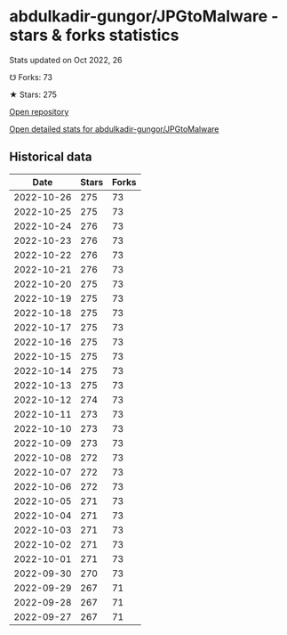 # abdulkadir-gungor/JPGtoMalware - stars & forks statistics

Stats updated on Oct 2022, 26

☋ Forks: 73

★ Stars: 275

[Open repository](https://github.com/abdulkadir-gungor/JPGtoMalware)

[Open detailed stats for abdulkadir-gungor/JPGtoMalware](https://reviewgithub.com/rep/abdulkadir-gungor/JPGtoMalware)

## Historical data
| Date | Stars | Forks |
|------|-------|-------|
| 2022-10-26 | 275 | 73 | 
| 2022-10-25 | 275 | 73 | 
| 2022-10-24 | 276 | 73 | 
| 2022-10-23 | 276 | 73 | 
| 2022-10-22 | 276 | 73 | 
| 2022-10-21 | 276 | 73 | 
| 2022-10-20 | 275 | 73 | 
| 2022-10-19 | 275 | 73 | 
| 2022-10-18 | 275 | 73 | 
| 2022-10-17 | 275 | 73 | 
| 2022-10-16 | 275 | 73 | 
| 2022-10-15 | 275 | 73 | 
| 2022-10-14 | 275 | 73 | 
| 2022-10-13 | 275 | 73 | 
| 2022-10-12 | 274 | 73 | 
| 2022-10-11 | 273 | 73 | 
| 2022-10-10 | 273 | 73 | 
| 2022-10-09 | 273 | 73 | 
| 2022-10-08 | 272 | 73 | 
| 2022-10-07 | 272 | 73 | 
| 2022-10-06 | 272 | 73 | 
| 2022-10-05 | 271 | 73 | 
| 2022-10-04 | 271 | 73 | 
| 2022-10-03 | 271 | 73 | 
| 2022-10-02 | 271 | 73 | 
| 2022-10-01 | 271 | 73 | 
| 2022-09-30 | 270 | 73 | 
| 2022-09-29 | 267 | 71 | 
| 2022-09-28 | 267 | 71 | 
| 2022-09-27 | 267 | 71 | 

